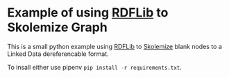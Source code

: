 # Example of using [RDFLib](https://github.com/RDFLib/rdflib) to Skolemize Graph

This is a small python example using [RDFLib](https://github.com/RDFLib/rdflib) to [Skolemize](https://www.w3.org/TR/rdf11-concepts/#section-skolemization) blank nodes to a Linked Data dereferencable format.

To insall either use pipenv `pip install -r requirements.txt`.
